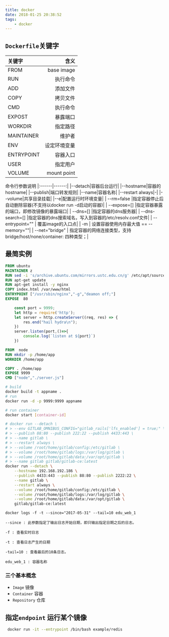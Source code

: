 ```yaml
---
title: docker
date: 2018-01-25 20:38:52
tags:
    - docker 
---
```


## `Dockerfile`关键字
| 关键字|含义|
| :------- | --------: |
|FROM   |base image|
|RUN    | 执行命令|
|ADD     |添加文件|
|COPY    | 拷贝文件|
|CMD    | 执行命令|
|EXPOST | 暴露端口|
|WORKDIR | 指定路径|
|MAINTAINER|  维护者|
|ENV    | 设定环境变量|
|ENTRYPOINT|  容器入口|
|USER    | 指定用户|
|VOLUME | mount point|

命令行参数说明
|:------|------:|
|--detach|容器后台运行|
|--hostname|容器的 hostname|
|--publish|端口转发规则|
|--name|容器名称|
|--restart always|-|
|--volume|共享目录挂载|
|--e|配置运行时环境变量|
| --rm=false |指定容器停止后自动删除容器(不支持以docker run -d启动的容器)|
| --expose=[]  |指定容器暴露的端口，即修改镜像的暴露端口|
| --dns=[]   |指定容器的dns服务器|
| --dns-search=[]  |指定容器的dns搜索域名，写入到容器的/etc/resolv.conf文件|
| --entrypoint="" | 覆盖image的入口点|
| -m | 设置容器使用内存最大值 == --memory=""|
| --net="bridge" | 指定容器的网络连接类型，支持 bridge/host/none/container: 四种类型；|

## 最简实例

```DockerFile
FROM ubuntu
MAINTAINER z
RUN sed -i 's/archive.ubuntu.com/mirrors.ustc.edu.cn/g' /etc/apt/sources.list
RUN apt-get update
RUN apt-get install -y nginx
COPY index.html /var/www/html
ENTRYPOINT ["/usr/sbin/nginx","-g","deamon off;"]
EXPOSE  80
```

```javascript
    const port = 9999;
    let http = require('http');
    let server = http.createServer((req, res) => {
        res.end("hail hydra\n");
    })
    server.listen(port,()=>{
        console.log(`listen at ${port}`)
    })
```


```Dockerfile
FROM  node
RUN mkdir -p /home/app
WORKDIR /home/app

COPY . /home/app
EXPOSE 9999
CMD ["node","./server.js"]
```

```bash 
# build 
docker build -t appname .
# run 
docker run -d -p 9999:9999 appname  

# run container 
docker start [container-id]
```


```bash
# docker run --detach \
# > --env GITLAB_OMNIBUS_CONFIG="gitlab_rails['lfs_enabled'] = true;" \
# > --publish 88:80 --publish 222:22 --publish 4433:443 \
# > --name gitlab \
# > --restart always \
# > --volume /root/home/gitlab/config:/etc/gitlab \
# > --volume /root/home/gitlab/logs:/var/log/gitlab \
# > --volume /root/home/gitlab/data:/var/opt/gitlab \
# > --name gitlab gitlab/gitlab-ce:latest
docker run --detach \
    --hostname 192.168.192.186 \
    --publish 4433:443 --publish 88:80 --publish 2222:22 \
    --name gitlab \
    --restart always \
    --volume /root/home/gitlab/config:/etc/gitlab \
    --volume /root/home/gitlab/logs:/var/log/gitlab \
    --volume /root/home/gitlab/data:/var/opt/gitlab \
    gitlab/gitlab-ce:latest
```
```
docker logs -f -t --since="2017-05-31" --tail=10 edu_web_1

--since : 此参数指定了输出日志开始日期，即只输出指定日期之后的日志。

-f : 查看实时日志

-t : 查看日志产生的日期

-tail=10 : 查看最后的10条日志。

edu_web_1 : 容器名称
```

<!-- more -->

### 三个基本概念
- `Image` 镜像
- `Container` 容器
- `Repository` 仓库


## 指定`endpoint` 运行某个镜像

```sh
 docker run -it --entrypoint /bin/bash example/redis
```



